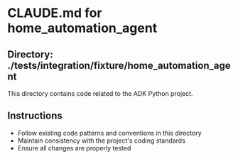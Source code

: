 # CLAUDE.md for home_automation_agent

## Directory: ./tests/integration/fixture/home_automation_agent

This directory contains code related to the ADK Python project.

## Instructions
- Follow existing code patterns and conventions in this directory
- Maintain consistency with the project's coding standards
- Ensure all changes are properly tested
